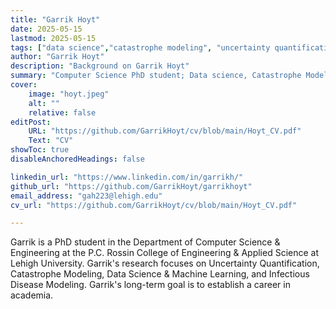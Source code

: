 ```yaml
---
title: "Garrik Hoyt"
date: 2025-05-15
lastmod: 2025-05-15
tags: ["data science","catastrophe modeling", "uncertainty quantification", "machine learning", "infectious diseases"]
author: "Garrik Hoyt"
description: "Background on Garrik Hoyt" 
summary: "Computer Science PhD student; Data science, Catastrophe Modeling, Machine Learning, Uncertainty Quantification, Infectious Disease Modeling"
cover:
    image: "hoyt.jpeg"
    alt: ""
    relative: false
editPost:
    URL: "https://github.com/GarrikHoyt/cv/blob/main/Hoyt_CV.pdf"
    Text: "CV"
showToc: true
disableAnchoredHeadings: false

linkedin_url: "https://www.linkedin.com/in/garrikh/"
github_url: "https://github.com/GarrikHoyt/garrikhoyt"
email_address: "gah223@lehigh.edu"
cv_url: "https://github.com/GarrikHoyt/cv/blob/main/Hoyt_CV.pdf"

---
```


Garrik is a PhD student in the Department of Computer Science & Engineering at the P.C. Rossin College of Engineering & Applied Science at Lehigh University.
Garrik's research focuses on Uncertainty Quantification, Catastrophe Modeling, Data Science & Machine Learning, and Infectious Disease Modeling.
Garrik's long-term goal is to establish a career in academia.

